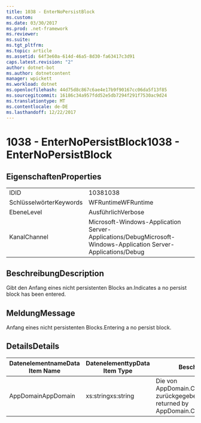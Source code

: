 ```yaml
---
title: 1038 - EnterNoPersistBlock
ms.custom: 
ms.date: 03/30/2017
ms.prod: .net-framework
ms.reviewer: 
ms.suite: 
ms.tgt_pltfrm: 
ms.topic: article
ms.assetid: 64f3e60a-614d-46a5-8d30-fa63417c3d91
caps.latest.revision: "2"
author: dotnet-bot
ms.author: dotnetcontent
manager: wpickett
ms.workload: dotnet
ms.openlocfilehash: 44d75d8c867c6ae4e17b9f90167cc06da5f13f85
ms.sourcegitcommit: 16186c34a957fdd52e5db7294f291f7530ac9d24
ms.translationtype: MT
ms.contentlocale: de-DE
ms.lasthandoff: 12/22/2017
---
```

# <a name="1038---enternopersistblock"></a><span data-ttu-id="43ee3-102">1038 - EnterNoPersistBlock</span><span class="sxs-lookup"><span data-stu-id="43ee3-102">1038 - EnterNoPersistBlock</span></span>
## <a name="properties"></a><span data-ttu-id="43ee3-103">Eigenschaften</span><span class="sxs-lookup"><span data-stu-id="43ee3-103">Properties</span></span>  
  
|||  
|-|-|  
|<span data-ttu-id="43ee3-104">ID</span><span class="sxs-lookup"><span data-stu-id="43ee3-104">ID</span></span>|<span data-ttu-id="43ee3-105">1038</span><span class="sxs-lookup"><span data-stu-id="43ee3-105">1038</span></span>|  
|<span data-ttu-id="43ee3-106">Schlüsselwörter</span><span class="sxs-lookup"><span data-stu-id="43ee3-106">Keywords</span></span>|<span data-ttu-id="43ee3-107">WFRuntime</span><span class="sxs-lookup"><span data-stu-id="43ee3-107">WFRuntime</span></span>|  
|<span data-ttu-id="43ee3-108">Ebene</span><span class="sxs-lookup"><span data-stu-id="43ee3-108">Level</span></span>|<span data-ttu-id="43ee3-109">Ausführlich</span><span class="sxs-lookup"><span data-stu-id="43ee3-109">Verbose</span></span>|  
|<span data-ttu-id="43ee3-110">Kanal</span><span class="sxs-lookup"><span data-stu-id="43ee3-110">Channel</span></span>|<span data-ttu-id="43ee3-111">Microsoft-Windows-Application Server-Applications/Debug</span><span class="sxs-lookup"><span data-stu-id="43ee3-111">Microsoft-Windows-Application Server-Applications/Debug</span></span>|  
  
## <a name="description"></a><span data-ttu-id="43ee3-112">Beschreibung</span><span class="sxs-lookup"><span data-stu-id="43ee3-112">Description</span></span>  
 <span data-ttu-id="43ee3-113">Gibt den Anfang eines nicht persistenten Blocks an.</span><span class="sxs-lookup"><span data-stu-id="43ee3-113">Indicates a no persist block has been entered.</span></span>  
  
## <a name="message"></a><span data-ttu-id="43ee3-114">Meldung</span><span class="sxs-lookup"><span data-stu-id="43ee3-114">Message</span></span>  
 <span data-ttu-id="43ee3-115">Anfang eines nicht persistenten Blocks.</span><span class="sxs-lookup"><span data-stu-id="43ee3-115">Entering a no persist block.</span></span>  
  
## <a name="details"></a><span data-ttu-id="43ee3-116">Details</span><span class="sxs-lookup"><span data-stu-id="43ee3-116">Details</span></span>  
  
|<span data-ttu-id="43ee3-117">Datenelementname</span><span class="sxs-lookup"><span data-stu-id="43ee3-117">Data Item Name</span></span>|<span data-ttu-id="43ee3-118">Datenelementtyp</span><span class="sxs-lookup"><span data-stu-id="43ee3-118">Data Item Type</span></span>|<span data-ttu-id="43ee3-119">Beschreibung</span><span class="sxs-lookup"><span data-stu-id="43ee3-119">Description</span></span>|  
|--------------------|--------------------|-----------------|  
|<span data-ttu-id="43ee3-120">AppDomain</span><span class="sxs-lookup"><span data-stu-id="43ee3-120">AppDomain</span></span>|<span data-ttu-id="43ee3-121">xs:string</span><span class="sxs-lookup"><span data-stu-id="43ee3-121">xs:string</span></span>|<span data-ttu-id="43ee3-122">Die von AppDomain.CurrentDomain.FriendlyName zurückgegebene Zeichenfolge.</span><span class="sxs-lookup"><span data-stu-id="43ee3-122">The string returned by AppDomain.CurrentDomain.FriendlyName.</span></span>|
